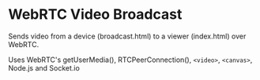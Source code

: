 # WebRTC Video Broadcast

Sends video from a device (broadcast.html) to a viewer (index.html) over WebRTC.

Uses WebRTC's getUserMedia(), RTCPeerConnection(), `<video>`, `<canvas>`, Node.js and Socket.io



